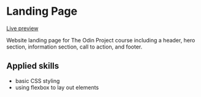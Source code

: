 # Landing Page
[Live preview](https://cyxlan.github.io/landing-page/)

Website landing page for The Odin Project course including a header, hero section, information section, call to action, and footer.

## Applied skills
- basic CSS styling
- using flexbox to lay out elements